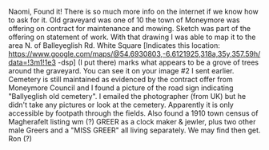 Naomi,
Found it! There is so much more info on the internet if we know how to ask for it. Old graveyard was one of 10 the town of Moneymore was offering on contract for maintenance and mowing. Sketch was part of the offering on statement of work. With that drawing I was able to map it to the area N. of Balleyeglish Rd. White Square [Indicates this location: https://www.google.com/maps/@54.6930803,-6.6121925,318a,35y,357.59h/data=!3m1!1e3 -dsp] (I put there) marks what appears to be a grove of trees around the graveyard. You can see it on your image #2 I sent earlier.
    Cemetery is still maintained as evidenced by the contract offer from Moneymore Council and I found a picture of the road sign indicating "Ballyeglish old cemetery". I emailed the photographer (from UK) but he didn't take any pictures or look at the cemetery.  Apparently it is only accessible by footpath through the fields.  Also found a 1910 town census of Magherafelt listing wm (?) GREER as a clock maker & jewler, plus two other male Greers and a "MISS GREER" all living separately.
    We may find then get.
    Ron (?)

